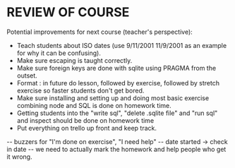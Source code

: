 # REVIEW OF COURSE

Potential improvements for next course (teacher's perspective):

- Teach students about ISO dates (use 9/11/2001 11/9/2001 as an example for why it can be confusing).
- Make sure escaping is taught correctly.
- Make sure foreign keys are done with sqlite using PRAGMA from the outset.
- Format : in future do lesson, followed by exercise, followed by stretch exercise so faster students don't get bored.
- Make sure installing and setting up and doing most basic exercise combining node and SQL is done on homework time.
- Getting students into the "write sql", "delete .sqlite file" and "run sql" and inspect should be done on homework time
- Put everything on trello up front and keep track.



-- buzzers for "I'm done on exercise", "I need help"
-- date started -> check in date
-- we need to actually mark the homework and help people who get it wrong.
